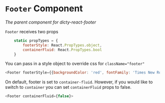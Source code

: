 # `Footer` Component

*The parent component for dicty-react-footer*

`Footer` receives two props
```js
    static propTypes = {
        footerStyle: React.PropTypes.object,
        containerFluid: React.PropTypes.bool
    }
```
You can pass in a style object to override css for `className="footer"`

```js
<Footer footerStyle={{backgroundColor: 'red', fontFamily: 'Times New Roman'}}>
```

On default, footer is set to `container-fluid`. However, if you would like to switch to `container` you can set `containerFluid` props to false.

```js
<Footer containerFluid={false}>
```
